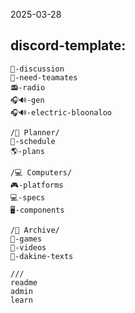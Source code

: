 2025-03-28

discord-template:
-----------------
```
💬-discussion
🔔-need-teamates
📻-radio
🎧🔊-gen
🎧🔊-electric-bloonaloo

/📝 Planner/
📅-schedule
🌎-plans

/💻 Computers/
🎮-platforms
💻-specs
🖥-components

/📖 Archive/
👾-games
📼-videos
📜-dakine-texts

///
readme
admin
learn
```

